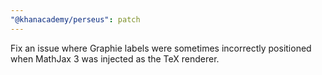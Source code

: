 ```yaml
---
"@khanacademy/perseus": patch
---
```


Fix an issue where Graphie labels were sometimes incorrectly positioned when
MathJax 3 was injected as the TeX renderer.
